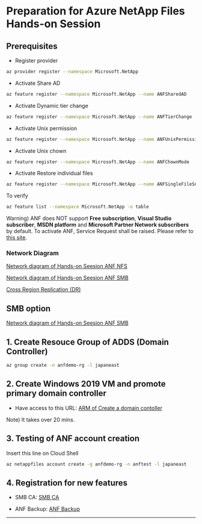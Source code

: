 # Preparation for Azure NetApp Files Hands-on Session

## Prerequisites

- Register provider

```Bash
az provider register --namespace Microsoft.NetApp
```

- Activate Share AD

```Bash
az feature register --namespace Microsoft.NetApp --name ANFSharedAD
```

- Activate Dynamic tier change

```Bash
az feature register --namespace Microsoft.NetApp --name ANFTierChange
```

- Activate Unix permission

```Bash
az feature register --namespace Microsoft.NetApp --name ANFUnixPermissions
```

- Activate Unix chown

```Bash
az feature register --namespace Microsoft.NetApp --name ANFChownMode
```

- Activate Restore individual files

```Bash
az feature register --namespace Microsoft.NetApp --name ANFSingleFileSnapshotRestore
```

To verify

```Bash
az feature list --namespace Microsoft.NetApp -o table
```

Warning) ANF does NOT support **Free subscription**, **Visual Studio subscriber**, **MSDN platform** and **Microsoft Partner Network subscribers** by default.  To activate ANF, Service Request shall be raised.  Please refer to [this site](https://docs.microsoft.com/en-us/azure/azure-netapp-files/request-region-access). 

### **Network Diagram**

[Network diagram of Hands-on Seesion ANF NFS](https://github.com/maysay1999/aad/blob/main/prep/images/220203_hands-on_diagram_linux_nfs_auseast.pdf)

[Network diagram of Hands-on Seesion ANF SMB](https://github.com/maysay1999/aad/blob/main/prep/images/220203_hands-on_diagram_smb_japaneast.pdf)

[Cross Region Replication (DR)](https://github.com/maysay1999/aad/blob/main/prep/images/220107_crr_diagram.pdf)

## SMB option

[Network diagram of Hands-on Seesion ANF SMB](https://github.com/maysay1999/aad/blob/main/prep/images/220203_hands-on_diagram_smb_japaneast.pdf)

## 1. Create Resouce Group of ADDS (Domain Controller)

```Bash
az group create -n anfdemo-rg -l japaneast
```

## 2. Create Windows 2019 VM and promote primary domain controller

* Have access to this URL: [ARM of Create a domain contoller](https://github.com/Azure/AzureStack-QuickStart-Templates/tree/master/active-directory-new-domain)

Note) It takes over 20 mins.

## 3. Testing of ANF account creation

Insert this line on Cloud Shell

```Bash
az netappfiles account create -g anfdemo-rg -n anftest -l japaneast
```

## 4. Registration for new features

* SMB CA: [SMB CA](https://forms.office.com/Pages/ResponsePage.aspx?id=v4j5cvGGr0GRqy180BHbR2Qj2eZL0mZPv1iKUrDGvc9UQUFTUjExUDA5VU5KMUY1RllSVjNEOUVTWCQlQCN0PWcu)

* ANF Backup: [ANF Backup](https://forms.office.com/pages/responsepage.aspx?id=v4j5cvGGr0GRqy180BHbR2Qj2eZL0mZPv1iKUrDGvc9UMkI3NUIxVkVEVkdJMko3WllQMVRNMTdEWSQlQCN0PWcu)

---
